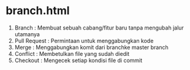 # branch.html
1.	Branch		: Membuat sebuah cabang/fitur baru tanpa mengubah jalur utamanya
2.	Pull Request	: Permintaan untuk menggabungkan kode
3.	Merge		: Menggabungkan komit dari branchke master branch
4.	Conflict		: Membetulkan file yang sudah diedit 
5.	Checkout		: Mengecek setiap kondisi file di commit
